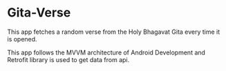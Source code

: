 # Gita-Verse
 
This app fetches a random verse from the Holy Bhagavat Gita every time it is opened.

This app follows the MVVM architecture of Android Development and Retrofit library is used to get data from api.
